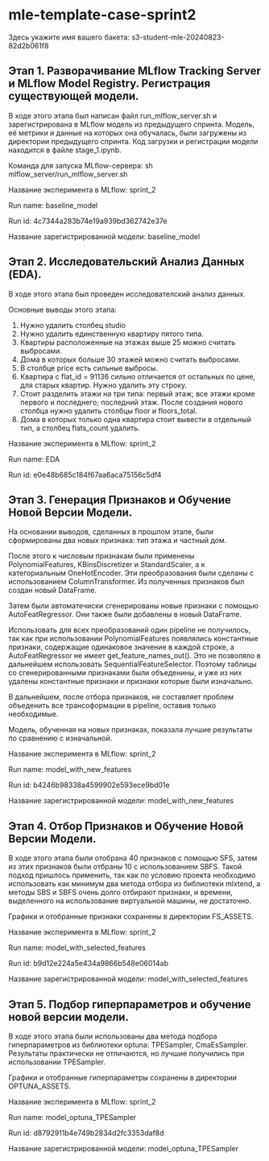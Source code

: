 # mle-template-case-sprint2

Здесь укажите имя вашего бакета: s3-student-mle-20240823-82d2b061f8

## Этап 1. Разворачивание MLflow Tracking Server и MLflow Model Registry. Регистрация существующей модели.

В ходе этого этапа был написан файл run_mlflow_server.sh и зарегистрирована в MLflow модель из предыдущего спринта. Модель, её метрики и данные на которых она обучалась, были загружены из директории предыдущего спринта. Код загрузки и регистрации модели находится в файле stage_1.ipynb.

Команда для запуска MLflow-сервера: sh mlflow_server/run_mlflow_server.sh

Название эксперимента в MLflow: sprint_2

Run name: baseline_model

Run id: 4c7344a283b74e19a939bd362742e37e

Название зарегистрированной модели: baseline_model 


## Этап 2. Исследовательский Анализ Данных (EDA).

В ходе этого этапа был проведен исследователский анализ данных.

Основные выводы этого этапа:

1. Нужно удалить столбец studio
2. Нужно удалить единственную квартиру пятого типа.
3. Квартиры расположенные на этажах выше 25 можно считать выбросами.
4. Дома в которых больше 30 этажей можно считать выбросами.
5. В столбце price есть сильные выбросы.
6. Квартира с flat_id = 91136 сильно отличается от остальных по цене, для старых квартир. Нужно удалить эту строку.
7. Стоит разделить этажи на три типа: первый этаж; все этажи кроме первого и последнего; последний этаж. После создания нового столбца нужно удалить столбцы floor и floors_total.
8. Дома в которых только одна квартира стоит вывести в отдельный тип, а столбец flats_count удалить.


Название эксперимента в MLflow: sprint_2

Run name: EDA

Run id: e0e48b685c184f67aa6aca75156c5df4


## Этап 3. Генерация Признаков и Обучение Новой Версии Модели.

На основании выводов, сделанных в прошлом этапе, были сформированы два новых признака: тип этажа и частный дом. 

После этого к числовым признакам были применены PolynomialFeatures, KBinsDiscretizer и StandardScaler, а к категориальным OneHotEncoder. Эти преобразования были сделаны с использованием ColumnTransformer. Из полученных признаков был создан новый DataFrame.

Затем были автоматечиски сгенерированы новые признаки с помощью AutoFeatRegressor. Они также были добавлены в новый DataFrame.

Использовать для всех преобразований один pipeline не получилось, так как при использовании PolynomialFeatures появлялись константные признаки, содержащие одинаковое значение в каждой строке, а AutoFeatRegressor не имеет get_feature_names_out(). Это не позволяло в дальнейшем использовать SequentialFeatureSelector. Поэтому таблицы со сгенерированными признаками были объеденины, и уже из них удалены константные признаки и признаки которые были изначально.

В дальнейшем, после отбора признаков, не составляет проблем объеденить все трансоформации в pipeline, оставив только необходимые.

Модель, обученная на новых признаках, показала лучшие результаты по сравнению с изначальной.

Название эксперимента в MLflow: sprint_2

Run name: model_with_new_features

Run id: b4246b98338a4599902e593ece9bd01e

Название зарегистрированной модели: model_with_new_features


## Этап 4. Отбор Признаков и Обучение Новой Версии Модели.

В ходе этого этапа были отобрана 40 признаков с помощью SFS, затем из этих признаков были отбраны 10 с использованием SBFS. Такой подход пришлось применить, так как по условию проекта необходимо использовать как минимум два метода отбора из библиотеки mlxtend, а методы SBS и SBFS очень долго отбирают признаки, и времени, выделенного на использование виртуальной машины, не достаточно.

Графики и отобранные признаки сохранены в директории FS_ASSETS.

Название эксперимента в MLflow: sprint_2

Run name: model_with_selected_features

Run id: b9d12e224a5e434a9866b548e06014ab

Название зарегистрированной модели: model_with_selected_features


## Этап 5. Подбор гиперпараметров и обучение новой версии модели.

В ходе этого этапа были использованы два метода подбора гиперпараметров из библиотеки optuna: TPESampler, CmaEsSampler. Результаты практичеcки не отличаются, но лучшие получились при использовании TPESampler.

Графики и отобранные гиперпараметры сохранены в директории OPTUNA_ASSETS.

Название эксперимента в MLflow: sprint_2

Run name: model_optuna_TPESampler

Run id: d8792911b4e749b2834d2fc3353daf8d

Название зарегистрированной модели: model_optuna_TPESampler